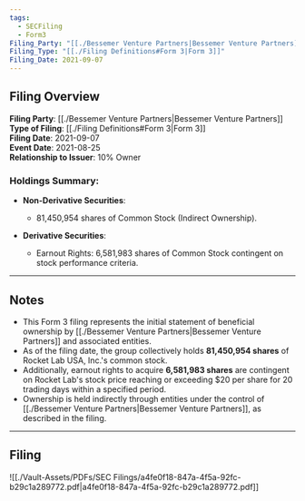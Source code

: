 ```yaml
---
tags:
  - SECFiling
  - Form3
Filing_Party: "[[./Bessemer Venture Partners|Bessemer Venture Partners]]"
Filing_Type: "[[./Filing Definitions#Form 3|Form 3]]"
Filing_Date: 2021-09-07
---
```

## Filing Overview

**Filing Party**: [[./Bessemer Venture Partners|Bessemer Venture Partners]]  
**Type of Filing**: [[./Filing Definitions#Form 3|Form 3]]  
**Filing Date**: 2021-09-07  
**Event Date**: 2021-08-25  
**Relationship to Issuer**: 10% Owner  

### Holdings Summary:
- **Non-Derivative Securities**:  
  - 81,450,954 shares of Common Stock (Indirect Ownership).  

- **Derivative Securities**:  
  - Earnout Rights: 6,581,983 shares of Common Stock contingent on stock performance criteria.

---
## Notes

- This Form 3 filing represents the initial statement of beneficial ownership by [[./Bessemer Venture Partners|Bessemer Venture Partners]] and associated entities.  
- As of the filing date, the group collectively holds **81,450,954 shares** of Rocket Lab USA, Inc.'s common stock.  
- Additionally, earnout rights to acquire **6,581,983 shares** are contingent on Rocket Lab's stock price reaching or exceeding $20 per share for 20 trading days within a specified period.  
- Ownership is held indirectly through entities under the control of [[./Bessemer Venture Partners|Bessemer Venture Partners]], as described in the filing.  

---
## Filing

![[./Vault-Assets/PDFs/SEC Filings/a4fe0f18-847a-4f5a-92fc-b29c1a289772.pdf|a4fe0f18-847a-4f5a-92fc-b29c1a289772.pdf]]
